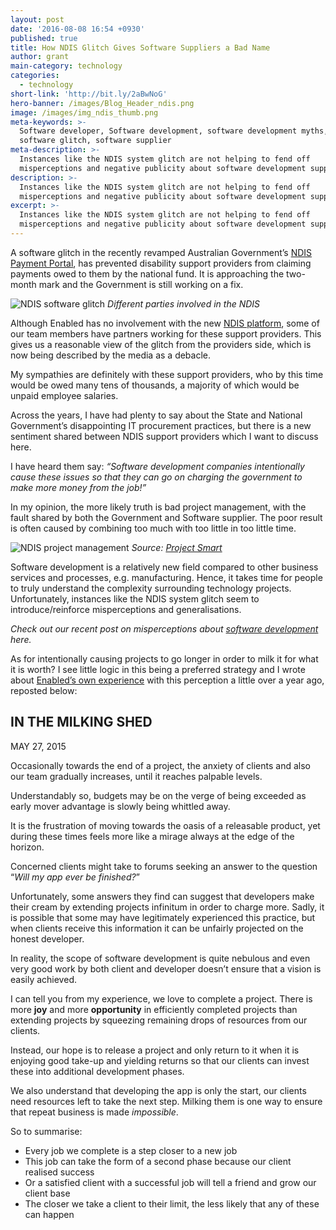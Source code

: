 ```yaml
---
layout: post
date: '2016-08-08 16:54 +0930'
published: true
title: How NDIS Glitch Gives Software Suppliers a Bad Name
author: grant
main-category: technology
categories:
  - technology
short-link: 'http://bit.ly/2aBwNoG'
hero-banner: /images/Blog_Header_ndis.png
image: /images/img_ndis_thumb.png
meta-keywords: >-
  Software developer, Software development, software development myths, NDIS,
  software glitch, software supplier
meta-description: >-
  Instances like the NDIS system glitch are not helping to fend off
  misperceptions and negative publicity about software development suppliers.
description: >-
  Instances like the NDIS system glitch are not helping to fend off
  misperceptions and negative publicity about software development suppliers.
excerpt: >-
  Instances like the NDIS system glitch are not helping to fend off
  misperceptions and negative publicity about software development suppliers.
---
```

A software glitch in the recently revamped Australian Government’s [NDIS Payment Portal](http://www.abc.net.au/news/2016-07-28/ndis-%27teething-problems%27-hit-system-and-online-payments/7667292), has prevented disability support providers from claiming payments owed to them by the national fund. It is approaching the two-month mark and the Government is still working on a fix.

![NDIS software glitch]({{site.baseurl}}/images/img_ndis_diagram.png)
*Different parties involved in the NDIS*

Although Enabled has no involvement with the new [NDIS platform](http://www.abc.net.au/news/2016-08-06/ndis-computer-glitches-to-be-reviewed/7697178), some of our team members have partners working for these support providers.  This gives us a reasonable view of the glitch from the providers side, which is now being described by the media as a debacle.

My sympathies are definitely with these support providers, who by this time would be owed many tens of thousands, a majority of which would be unpaid employee salaries.

Across the years, I have had plenty to say about the State and National Government’s disappointing IT procurement practices, but there is a new sentiment shared between NDIS support providers which I want to discuss here. 

I have heard them say: _“Software development companies intentionally cause these issues so that they can go on charging the government to make more money from the job!”_

In my opinion, the more likely truth is bad project management, with the fault shared by both the Government and Software supplier. The poor result is often caused by combining too much with too little in too little time. 

![NDIS project management]({{site.baseurl}}/images/img_ndis_projectmgnt.png)
*Source: [Project Smart](https://www.projectsmart.co.uk/introduction-to-project-management.php)*

Software development is a relatively new field compared to other business services and processes, e.g. manufacturing. Hence, it takes time for people to truly understand the complexity surrounding technology projects. Unfortunately, instances like the NDIS system glitch seem to introduce/reinforce misperceptions and generalisations.

_Check out our recent post on misperceptions about [software development](http://blog.enabled.com.au/myths-software-development/) here._

As for intentionally causing projects to go longer in order to milk it for what it is worth? I see little logic in this being a preferred strategy and I wrote about [Enabled’s own experience](http://thegbuffer.com/in-the-milking-shed-2/) with this perception a little over a year ago, reposted below:  


## IN THE MILKING SHED
MAY 27, 2015


Occasionally towards the end of a project, the anxiety of clients and also our team gradually increases, until it reaches palpable levels.

Understandably so, budgets may be on the verge of being exceeded as early mover advantage is slowly being whittled away.

It is the frustration of moving towards the oasis of a releasable product, yet during these times feels more like a mirage always at the edge of the horizon.

Concerned clients might take to forums seeking an answer to the question “_Will my app ever be finished?_”

Unfortunately, some answers they find can suggest that developers make their cream by extending projects infinitum in order to charge more. Sadly, it is possible that some may have legitimately experienced this practice, but when clients receive this information it can be unfairly projected on the honest developer.

In reality, the scope of software development is quite nebulous and even very good work by both client and developer doesn’t ensure that a vision is easily achieved.

I can tell you from my experience, we love to complete a project. There is more **joy** and more **opportunity** in efficiently completed projects than extending projects by squeezing remaining drops of resources from our clients.

Instead, our hope is to release a project and only return to it when it is enjoying good take-up and yielding returns so that our clients can invest these into additional development phases.

We also understand that developing the app is only the start, our clients need resources left to take the next step. Milking them is one way to ensure that repeat business is made _impossible_.

So to summarise:

- Every job we complete is a step closer to a new job
- This job can take the form of a second phase because our client realised success
- Or a satisfied client with a successful job will tell a friend and grow our client base
- The closer we take a client to their limit, the less likely that any of these can happen
